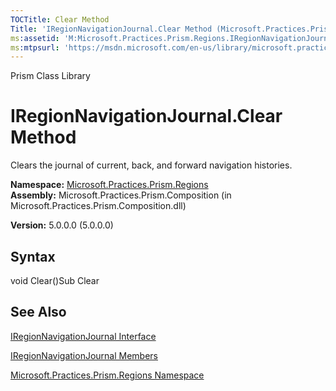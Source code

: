 ```yaml
---
TOCTitle: Clear Method
Title: 'IRegionNavigationJournal.Clear Method (Microsoft.Practices.Prism.Regions)'
ms:assetid: 'M:Microsoft.Practices.Prism.Regions.IRegionNavigationJournal.Clear'
ms:mtpsurl: 'https://msdn.microsoft.com/en-us/library/microsoft.practices.prism.regions.iregionnavigationjournal.clear(v=pandp.50)'
---
```


Prism Class Library

IRegionNavigationJournal.Clear Method
=========================================

Clears the journal of current, back, and forward navigation histories.

**Namespace:** [Microsoft.Practices.Prism.Regions](https://msdn.microsoft.com/library/microsoft.practices.prism.regions)
**Assembly:** Microsoft.Practices.Prism.Composition (in Microsoft.Practices.Prism.Composition.dll)

**Version:** 5.0.0.0 (5.0.0.0)

## Syntax


void Clear()Sub Clear

See Also
--------


[IRegionNavigationJournal Interface](https://msdn.microsoft.com/library/microsoft.practices.prism.regions.iregionnavigationjournal)

[IRegionNavigationJournal Members](https://msdn.microsoft.com/allmembers.t:microsoft.practices.prism.regions.iregionnavigationjournal)

[Microsoft.Practices.Prism.Regions Namespace](https://msdn.microsoft.com/library/microsoft.practices.prism.regions)
